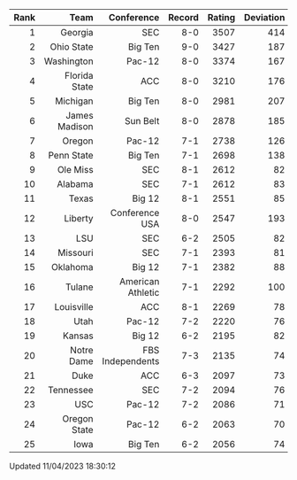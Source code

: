 | Rank  | Team                 | Conference           | Record   | Rating | Deviation |
| ---:  | ---:                 | ---:                 | ---:     | ---:   | ---:      |
| 1     | Georgia              | SEC                  | 8-0      | 3507   | 414       |
| 2     | Ohio State           | Big Ten              | 9-0      | 3427   | 187       |
| 3     | Washington           | Pac-12               | 8-0      | 3374   | 167       |
| 4     | Florida State        | ACC                  | 8-0      | 3210   | 176       |
| 5     | Michigan             | Big Ten              | 8-0      | 2981   | 207       |
| 6     | James Madison        | Sun Belt             | 8-0      | 2878   | 185       |
| 7     | Oregon               | Pac-12               | 7-1      | 2738   | 126       |
| 8     | Penn State           | Big Ten              | 7-1      | 2698   | 138       |
| 9     | Ole Miss             | SEC                  | 8-1      | 2612   | 82        |
| 10    | Alabama              | SEC                  | 7-1      | 2612   | 83        |
| 11    | Texas                | Big 12               | 8-1      | 2551   | 85        |
| 12    | Liberty              | Conference USA       | 8-0      | 2547   | 193       |
| 13    | LSU                  | SEC                  | 6-2      | 2505   | 82        |
| 14    | Missouri             | SEC                  | 7-1      | 2393   | 81        |
| 15    | Oklahoma             | Big 12               | 7-1      | 2382   | 88        |
| 16    | Tulane               | American Athletic    | 7-1      | 2292   | 100       |
| 17    | Louisville           | ACC                  | 8-1      | 2269   | 78        |
| 18    | Utah                 | Pac-12               | 7-2      | 2220   | 76        |
| 19    | Kansas               | Big 12               | 6-2      | 2195   | 82        |
| 20    | Notre Dame           | FBS Independents     | 7-3      | 2135   | 74        |
| 21    | Duke                 | ACC                  | 6-3      | 2097   | 73        |
| 22    | Tennessee            | SEC                  | 7-2      | 2094   | 76        |
| 23    | USC                  | Pac-12               | 7-2      | 2086   | 71        |
| 24    | Oregon State         | Pac-12               | 6-2      | 2063   | 70        |
| 25    | Iowa                 | Big Ten              | 6-2      | 2056   | 74        |

Updated 11/04/2023 18:30:12
